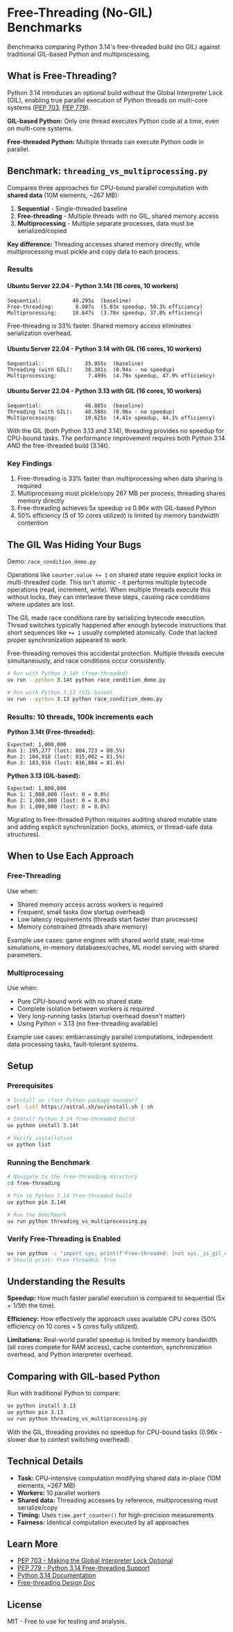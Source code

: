# Free-Threading (No-GIL) Benchmarks

Benchmarks comparing Python 3.14's free-threaded build (no GIL) against traditional GIL-based Python and multiprocessing.

## What is Free-Threading?

Python 3.14 introduces an optional build without the Global Interpreter Lock (GIL), enabling true parallel execution of Python threads on multi-core systems ([PEP 703](https://peps.python.org/pep-0703/), [PEP 779](https://peps.python.org/pep-0779/)).

**GIL-based Python:** Only one thread executes Python code at a time, even on multi-core systems.

**Free-threaded Python:** Multiple threads can execute Python code in parallel.

## Benchmark: `threading_vs_multiprocessing.py`

Compares three approaches for CPU-bound parallel computation with **shared data** (10M elements, ~267 MB):

1. **Sequential** - Single-threaded baseline
2. **Free-threading** - Multiple threads with no GIL, shared memory access
3. **Multiprocessing** - Multiple separate processes, data must be serialized/copied

**Key difference:** Threading accesses shared memory directly, while multiprocessing must pickle and copy data to each process.

### Results

#### Ubuntu Server 22.04 - Python 3.14t (16 cores, 10 workers)
```
Sequential:          40.295s  (baseline)
Free-threading:       8.007s  (5.03x speedup, 50.3% efficiency)
Multiprocessing:     10.647s  (3.78x speedup, 37.8% efficiency)
```

Free-threading is 33% faster. Shared memory access eliminates serialization overhead.

#### Ubuntu Server 22.04 - Python 3.14 with GIL (16 cores, 10 workers)
```
Sequential:              35.955s  (baseline)
Threading (with GIL):    38.301s  (0.94x - no speedup)
Multiprocessing:          7.499s  (4.79x speedup, 47.9% efficiency)
```

#### Ubuntu Server 22.04 - Python 3.13 with GIL (16 cores, 10 workers)
```
Sequential:              46.885s  (baseline)
Threading (with GIL):    48.598s  (0.96x - no speedup)
Multiprocessing:         10.625s  (4.41x speedup, 44.1% efficiency)
```

With the GIL (both Python 3.13 and 3.14), threading provides no speedup for CPU-bound tasks. The performance improvement requires both Python 3.14 AND the free-threaded build (3.14t).

### Key Findings

1. Free-threading is 33% faster than multiprocessing when data sharing is required
2. Multiprocessing must pickle/copy 267 MB per process, threading shares memory directly
3. Free-threading achieves 5x speedup vs 0.96x with GIL-based Python
4. 50% efficiency (5 of 10 cores utilized) is limited by memory bandwidth contention

## The GIL Was Hiding Your Bugs

Demo: `race_condition_demo.py`

Operations like `counter.value += 1` on shared state require explicit locks in multi-threaded code. This isn't atomic - it performs multiple bytecode operations (read, increment, write). When multiple threads execute this without locks, they can interleave these steps, causing race conditions where updates are lost.

The GIL made race conditions rare by serializing bytecode execution. Thread switches typically happened after enough bytecode instructions that short sequences like `+= 1` usually completed atomically. Code that lacked proper synchronization appeared to work.

Free-threading removes this accidental protection. Multiple threads execute simultaneously, and race conditions occur consistently.

```bash
# Run with Python 3.14t (free-threaded)
uv run --python 3.14t python race_condition_demo.py

# Run with Python 3.13 (GIL-based)
uv run --python 3.13 python race_condition_demo.py
```

### Results: 10 threads, 100k increments each

**Python 3.14t (Free-threaded):**
```
Expected: 1,000,000
Run 1: 195,277 (lost: 804,723 = 80.5%)
Run 2: 184,918 (lost: 815,082 = 81.5%)
Run 3: 183,916 (lost: 816,084 = 81.6%)
```

**Python 3.13 (GIL-based):**
```
Expected: 1,000,000
Run 1: 1,000,000 (lost: 0 = 0.0%)
Run 2: 1,000,000 (lost: 0 = 0.0%)
Run 3: 1,000,000 (lost: 0 = 0.0%)
```

Migrating to free-threaded Python requires auditing shared mutable state and adding explicit synchronization (locks, atomics, or thread-safe data structures).

## When to Use Each Approach

### Free-Threading

Use when:
- Shared memory access across workers is required
- Frequent, small tasks (low startup overhead)
- Low latency requirements (threads start faster than processes)
- Memory constrained (threads share memory)

Example use cases: game engines with shared world state, real-time simulations, in-memory databases/caches, ML model serving with shared parameters.

### Multiprocessing

Use when:
- Pure CPU-bound work with no shared state
- Complete isolation between workers is required
- Very long-running tasks (startup overhead doesn't matter)
- Using Python < 3.13 (no free-threading available)

Example use cases: embarrassingly parallel computations, independent data processing tasks, fault-tolerant systems.

## Setup

### Prerequisites

```bash
# Install uv (fast Python package manager)
curl -LsSf https://astral.sh/uv/install.sh | sh

# Install Python 3.14 free-threaded build
uv python install 3.14t

# Verify installation
uv python list
```

### Running the Benchmark

```bash
# Navigate to the free-threading directory
cd free-threading

# Pin to Python 3.14 free-threaded build
uv python pin 3.14t

# Run the benchmark
uv run python threading_vs_multiprocessing.py
```

### Verify Free-Threading is Enabled

```bash
uv run python -c "import sys; print(f'Free-threaded: {not sys._is_gil_enabled()}')"
# Should print: Free-threaded: True
```

## Understanding the Results

**Speedup:** How much faster parallel execution is compared to sequential (5x = 1/5th the time).

**Efficiency:** How effectively the approach uses available CPU cores (50% efficiency on 10 cores = 5 cores fully utilized).

**Limitations:** Real-world parallel speedup is limited by memory bandwidth (all cores compete for RAM access), cache contention, synchronization overhead, and Python interpreter overhead.

## Comparing with GIL-based Python

Run with traditional Python to compare:

```bash
uv python install 3.13
uv python pin 3.13
uv run python threading_vs_multiprocessing.py
```

With the GIL, threading provides no speedup for CPU-bound tasks (0.96x - slower due to context switching overhead).

## Technical Details

- **Task:** CPU-intensive computation modifying shared data in-place (10M elements, ~267 MB)
- **Workers:** 10 parallel workers
- **Shared data:** Threading accesses by reference, multiprocessing must serialize/copy
- **Timing:** Uses `time.perf_counter()` for high-precision measurements
- **Fairness:** Identical computation executed by all approaches

## Learn More

- [PEP 703 - Making the Global Interpreter Lock Optional](https://peps.python.org/pep-0703/)
- [PEP 779 - Python 3.14 Free-threading Support](https://peps.python.org/pep-0779/)
- [Python 3.14 Documentation](https://docs.python.org/3.14/)
- [Free-threading Design Doc](https://docs.python.org/3.14/howto/free-threading-python.html)

## License

MIT - Free to use for testing and analysis.
